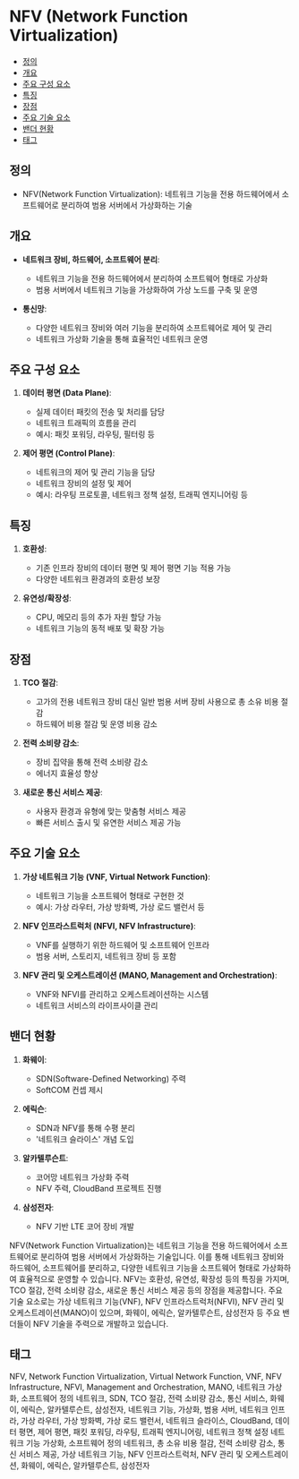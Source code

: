 # NFV (Network Function Virtualization)

<!-- mtoc-start -->

- [정의](#정의)
- [개요](#개요)
- [주요 구성 요소](#주요-구성-요소)
- [특징](#특징)
- [장점](#장점)
- [주요 기술 요소](#주요-기술-요소)
- [밴더 현황](#밴더-현황)
- [태그](#태그)

<!-- mtoc-end -->

## 정의

- NFV(Network Function Virtualization): 네트워크 기능을 전용 하드웨어에서 소프트웨어로 분리하여 범용 서버에서 가상화하는 기술

## 개요

- **네트워크 장비, 하드웨어, 소프트웨어 분리**:

  - 네트워크 기능을 전용 하드웨어에서 분리하여 소프트웨어 형태로 가상화
  - 범용 서버에서 네트워크 기능을 가상화하여 가상 노드를 구축 및 운영

- **통신망**:
  - 다양한 네트워크 장비와 여러 기능을 분리하여 소프트웨어로 제어 및 관리
  - 네트워크 가상화 기술을 통해 효율적인 네트워크 운영

## 주요 구성 요소

1. **데이터 평면 (Data Plane)**:

   - 실제 데이터 패킷의 전송 및 처리를 담당
   - 네트워크 트래픽의 흐름을 관리
   - 예시: 패킷 포워딩, 라우팅, 필터링 등

2. **제어 평면 (Control Plane)**:
   - 네트워크의 제어 및 관리 기능을 담당
   - 네트워크 장비의 설정 및 제어
   - 예시: 라우팅 프로토콜, 네트워크 정책 설정, 트래픽 엔지니어링 등

## 특징

1. **호환성**:

   - 기존 인프라 장비의 데이터 평면 및 제어 평면 기능 적용 가능
   - 다양한 네트워크 환경과의 호환성 보장

2. **유연성/확장성**:
   - CPU, 메모리 등의 추가 자원 할당 가능
   - 네트워크 기능의 동적 배포 및 확장 가능

## 장점

1. **TCO 절감**:

   - 고가의 전용 네트워크 장비 대신 일반 범용 서버 장비 사용으로 총 소유 비용 절감
   - 하드웨어 비용 절감 및 운영 비용 감소

2. **전력 소비량 감소**:

   - 장비 집약을 통해 전력 소비량 감소
   - 에너지 효율성 향상

3. **새로운 통신 서비스 제공**:
   - 사용자 환경과 유형에 맞는 맞춤형 서비스 제공
   - 빠른 서비스 출시 및 유연한 서비스 제공 가능

## 주요 기술 요소

1. **가상 네트워크 기능 (VNF, Virtual Network Function)**:

   - 네트워크 기능을 소프트웨어 형태로 구현한 것
   - 예시: 가상 라우터, 가상 방화벽, 가상 로드 밸런서 등

2. **NFV 인프라스트럭처 (NFVI, NFV Infrastructure)**:

   - VNF를 실행하기 위한 하드웨어 및 소프트웨어 인프라
   - 범용 서버, 스토리지, 네트워크 장비 등 포함

3. **NFV 관리 및 오케스트레이션 (MANO, Management and Orchestration)**:
   - VNF와 NFVI를 관리하고 오케스트레이션하는 시스템
   - 네트워크 서비스의 라이프사이클 관리

## 밴더 현황

1. **화웨이**:

   - SDN(Software-Defined Networking) 주력
   - SoftCOM 컨셉 제시

2. **에릭슨**:

   - SDN과 NFV를 통해 수평 분리
   - '네트워크 슬라이스' 개념 도입

3. **알카텔루슨트**:

   - 코어망 네트워크 가상화 주력
   - NFV 주력, CloudBand 프로젝트 진행

4. **삼성전자**:
   - NFV 기반 LTE 코어 장비 개발

NFV(Network Function Virtualization)는 네트워크 기능을 전용 하드웨어에서 소프트웨어로 분리하여 범용 서버에서 가상화하는 기술입니다. 이를 통해 네트워크 장비와 하드웨어, 소프트웨어를 분리하고, 다양한 네트워크 기능을 소프트웨어 형태로 가상화하여 효율적으로 운영할 수 있습니다. NFV는 호환성, 유연성, 확장성 등의 특징을 가지며, TCO 절감, 전력 소비량 감소, 새로운 통신 서비스 제공 등의 장점을 제공합니다. 주요 기술 요소로는 가상 네트워크 기능(VNF), NFV 인프라스트럭처(NFVI), NFV 관리 및 오케스트레이션(MANO)이 있으며, 화웨이, 에릭슨, 알카텔루슨트, 삼성전자 등 주요 밴더들이 NFV 기술을 주력으로 개발하고 있습니다.

## 태그

NFV, Network Function Virtualization, Virtual Network Function, VNF, NFV Infrastructure, NFVI, Management and Orchestration, MANO, 네트워크 가상화, 소프트웨어 정의 네트워크, SDN, TCO 절감, 전력 소비량 감소, 통신 서비스, 화웨이, 에릭슨, 알카텔루슨트, 삼성전자, 네트워크 기능, 가상화, 범용 서버, 네트워크 인프라, 가상 라우터, 가상 방화벽, 가상 로드 밸런서, 네트워크 슬라이스, CloudBand, 데이터 평면, 제어 평면, 패킷 포워딩, 라우팅, 트래픽 엔지니어링, 네트워크 정책 설정
네트워크 기능 가상화, 소프트웨어 정의 네트워크, 총 소유 비용 절감, 전력 소비량 감소, 통신 서비스 제공, 가상 네트워크 기능, NFV 인프라스트럭처, NFV 관리 및 오케스트레이션, 화웨이, 에릭슨, 알카텔루슨트, 삼성전자
